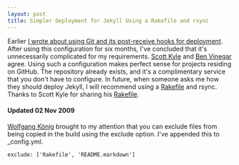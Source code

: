 ```yaml
---
layout: post
title: Simpler Deployment for Jekyll Using a Rakefile and rsync
---
```


Earlier [I wrote about using Git and its post-receive hooks for deployment](/2009/04/29/jekyll-meets-dreamhost-automated-deployment-for-jekyll-with-git.html). After using this configuration for six months, I've concluded that it's unnecessarily complicated for my requirements. [Scott Kyle](http://appden.com/personal/journey-to-jekyll/) and [Ben Vinegar](http://www.benlog.org/2009/10/8/blog-now-powered-by-jekyll/) agree. Using such a configuration makes perfect sense for projects residing on GitHub. The repository already exists, and it's a complimentary service that you don't have to configure. In future, when someone asks me how they should deploy Jekyll, I will recommend using a [Rakefile](http://github.com/tatey/tatey.com/blob/master/Rakefile) and rsync. Thanks to Scott Kyle for sharing his [Rakefile](http://github.com/appden/appden.github.com/blob/master/Rakefile).

#### Updated 02 Nov 2009

[Wolfgang König](http://wulfovitch.de/) brought to my attention that you can exclude files from being copied in the build using the exclude option. I've appended this to \_config.yml.

`exclude: ['Rakefile', 'README.markdown']`

